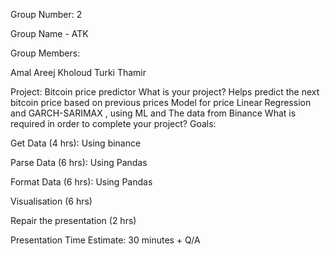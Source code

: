  Group Number: 2

 Group Name - ATK

 Group Members:


Amal
Areej
Kholoud
Turki
Thamir

Project: Bitcoin price predictor What is your project? Helps predict the next bitcoin price based on previous prices Model for price Linear Regression and GARCH-SARIMAX , using ML and The data from Binance What is required in order to complete your project? Goals:


Get Data (4 hrs): Using binance

Parse Data (6 hrs): Using Pandas

Format Data (6 hrs): Using Pandas

Visualisation (6 hrs)

Repair the presentation (2 hrs)



Presentation Time Estimate: 30 minutes + Q/A

